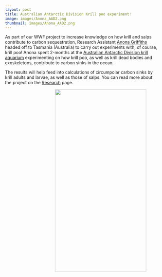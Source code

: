 ```yaml
---
layout: post
title: Australian Antarctic Division Krill poo experiment!
image: images/Anona_AAD2.png
thumbnail: images/Anona_AAD2.png
---
```


As part of our WWF project to increase knowledge on how krill and salps contribute to carbon sequestration, Research Assistant [Anona Griffiths](https://e-cavan.github.io/About/) headed off to Tasmania (Australia) to carry out experiments with, of course, krill poo! Anona spent 2-months at the [Australian Antarctic Division krill aquarium](https://www.antarctica.gov.au/antarctic-operations/webcams/krill/) experimenting on how krill poo, as well as krill dead bodies and exoskeletons, contribute to carbon sinks in the ocean.

The results will help feed into calculations of circumpolar carbon sinks by krill adults and larvae, as well as those of salps. You can read more about the project on the [Research](https://e-cavan.github.io/Research/) page. 

<figure>
<img src="/Images//Anona_AAD1.png" style="float: right;" width = "300" height = "600" alt="" align = "right" >
</figure>




